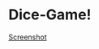 # Dice-Game!
[Screenshot](https://user-images.githubusercontent.com/70009406/125284860-9c4e0f80-e337-11eb-8ace-18d2c94c8044.png)
